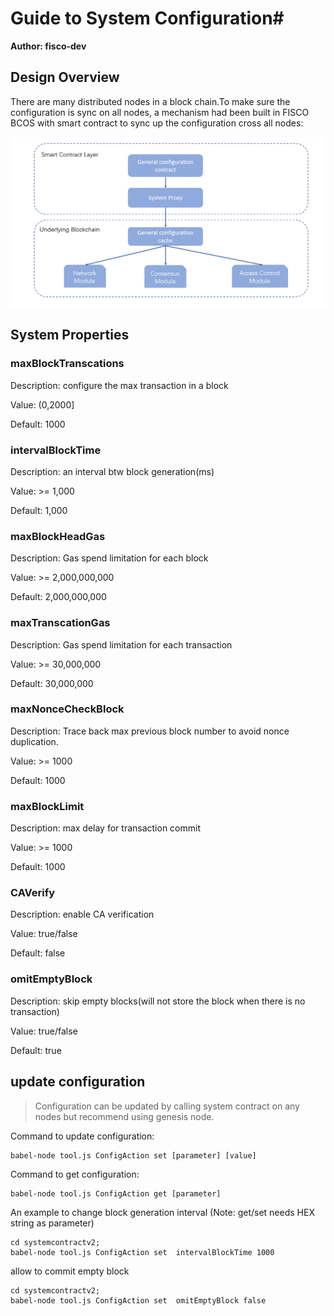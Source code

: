 # Guide to System Configuration#
**Author: fisco-dev**   
## Design Overview ##

There are many distributed nodes in a block chain.To make sure the configuration is sync on all nodes, a mechanism had been built in FISCO BCOS with smart contract to sync up the configuration cross all nodes:

![reference](./assets/sys_para.png)

## System Properties ##
### maxBlockTranscations ###
Description: configure the max transaction in a block

Value: (0,2000]

Default: 1000

### intervalBlockTime ###
Description: an interval btw block generation(ms)

Value: >= 1,000

Default: 1,000

### maxBlockHeadGas ###
Description: Gas spend limitation for each block

Value: >= 2,000,000,000

Default: 2,000,000,000

### maxTranscationGas ###
Description: Gas spend limitation for each transaction

Value: >= 30,000,000

Default: 30,000,000

### maxNonceCheckBlock ###
Description: Trace back max previous block number to avoid nonce duplication.

Value: >= 1000

Default: 1000

### maxBlockLimit ###
Description: max delay for transaction commit

Value: >= 1000

Default: 1000

### CAVerify ###
Description: enable CA verification 

Value: true/false

Default: false

### omitEmptyBlock ###
Description: skip empty blocks(will not store the block when there is no transaction)

Value: true/false

Default: true

## update configuration ##

> Configuration can be updated by calling system contract on any nodes but recommend using genesis node.

Command to update configuration: 

    babel-node tool.js ConfigAction set [parameter] [value]

Command to get configuration: 

    babel-node tool.js ConfigAction get [parameter]

An example to change block generation interval (Note: get/set needs HEX string as parameter)

    cd systemcontractv2;
    babel-node tool.js ConfigAction set  intervalBlockTime 1000

allow to commit empty block

    cd systemcontractv2;
    babel-node tool.js ConfigAction set  omitEmptyBlock false
